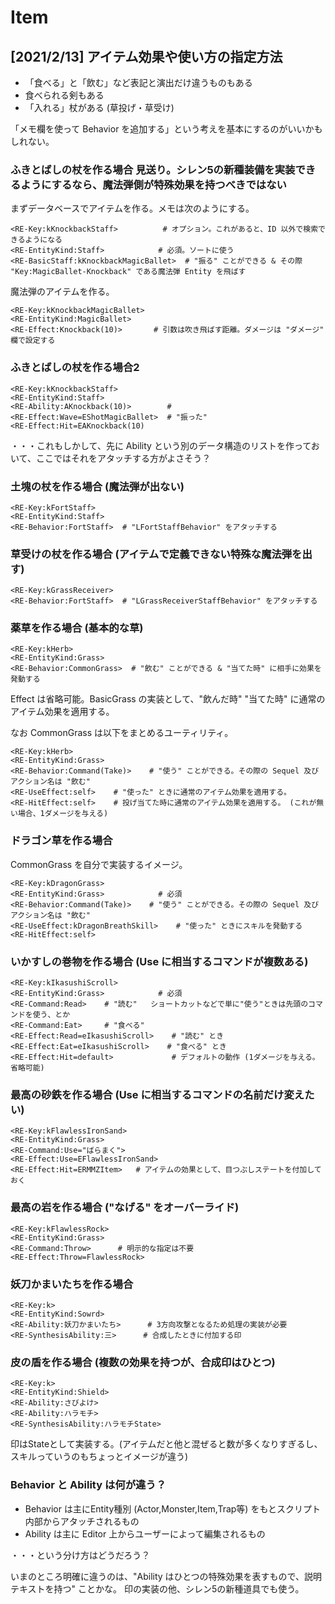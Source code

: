 Item
==========

[2021/2/13] アイテム効果や使い方の指定方法
----------

- 「食べる」と「飲む」など表記と演出だけ違うものもある
- 食べられる剣もある
- 「入れる」杖がある (草投げ・草受け)

「メモ欄を使って Behavior を追加する」という考えを基本にするのがいいかもしれない。



### ふきとばしの杖を作る場合 **見送り。シレン5の新種装備を実装できるようにするなら、魔法弾側が特殊効果を持つべきではない**

まずデータベースでアイテムを作る。メモは次のようにする。

```
<RE-Key:kKnockbackStaff>          # オプション。これがあると、ID 以外で検索できるようになる
<RE-EntityKind:Staff>            # 必須。ソートに使う
<RE-BasicStaff:kKnockbackMagicBallet>  # "振る" ことができる & その際 "Key:MagicBallet-Knockback" である魔法弾 Entity を飛ばす
```

魔法弾のアイテムを作る。

```
<RE-Key:kKnockbackMagicBallet>
<RE-EntityKind:MagicBallet>
<RE-Effect:Knockback(10)>       # 引数は吹き飛ばす距離。ダメージは "ダメージ" 欄で設定する
```

### ふきとばしの杖を作る場合2

```
<RE-Key:kKnockbackStaff>
<RE-EntityKind:Staff>
<RE-Ability:AKnockback(10)>        # 
<RE-Effect:Wave=EShotMagicBallet>  # "振った"
<RE-Effect:Hit=EAKnockback(10)
```

・・・これもしかして、先に Ability という別のデータ構造のリストを作っておいて、ここではそれをアタッチする方がよさそう？

### 土塊の杖を作る場合 (魔法弾が出ない)

```
<RE-Key:kFortStaff>
<RE-EntityKind:Staff>
<RE-Behavior:FortStaff>  # "LFortStaffBehavior" をアタッチする
```

### 草受けの杖を作る場合 (アイテムで定義できない特殊な魔法弾を出す)

```
<RE-Key:kGrassReceiver>
<RE-Behavior:FortStaff>  # "LGrassReceiverStaffBehavior" をアタッチする
```

### 薬草を作る場合 (基本的な草)

```
<RE-Key:kHerb>
<RE-EntityKind:Grass>
<RE-Behavior:CommonGrass>  # "飲む" ことができる & "当てた時" に相手に効果を発動する
```

Effect は省略可能。BasicGrass の実装として、"飲んだ時" "当てた時" に通常のアイテム効果を適用する。

なお CommonGrass は以下をまとめるユーティリティ。

```
<RE-Key:kHerb>
<RE-EntityKind:Grass>
<RE-Behavior:Command(Take)>    # "使う" ことができる。その際の Sequel 及びアクション名は "飲む"
<RE-UseEffect:self>    # "使った" ときに通常のアイテム効果を適用する。
<RE-HitEffect:self>    # 投げ当てた時に通常のアイテム効果を適用する。 (これが無い場合、1ダメージを与える)
```

### ドラゴン草を作る場合

CommonGrass を自分で実装するイメージ。

```
<RE-Key:kDragonGrass>
<RE-EntityKind:Grass>            # 必須
<RE-Behavior:Command(Take)>    # "使う" ことができる。その際の Sequel 及びアクション名は "飲む"
<RE-UseEffect:kDragonBreathSkill>    # "使った" ときにスキルを発動する
<RE-HitEffect:self>
```


### いかすしの巻物を作る場合 (Use に相当するコマンドが複数ある)

```
<RE-Key:kIkasushiScroll>
<RE-EntityKind:Grass>            # 必須
<RE-Command:Read>    # "読む"   ショートカットなどで単に"使う"ときは先頭のコマンドを使う、とか
<RE-Command:Eat>     # "食べる"
<RE-Effect:Read=eIkasushiScroll>    # "読む" とき
<RE-Effect:Eat=eIkasushiScroll>    # "食べる" とき
<RE-Effect:Hit=default>             # デフォルトの動作 (1ダメージを与える。省略可能)
```


### 最高の砂鉄を作る場合 (Use に相当するコマンドの名前だけ変えたい)

```
<RE-Key:kFlawlessIronSand>
<RE-EntityKind:Grass>
<RE-Command:Use="ばらまく">
<RE-Effect:Use=EFlawlessIronSand>
<RE-Effect:Hit=ERMMZItem>   # アイテムの効果として、目つぶしステートを付加しておく
```


### 最高の岩を作る場合 ("なげる" をオーバーライド)

```
<RE-Key:kFlawlessRock>
<RE-EntityKind:Grass>
<RE-Command:Throw>      # 明示的な指定は不要
<RE-Effect:Throw=FlawlessRock>
```


### 妖刀かまいたちを作る場合

```
<RE-Key:k>
<RE-EntityKind:Sowrd>
<RE-Ability:妖刀かまいたち>      # 3方向攻撃となるため処理の実装が必要
<RE-SynthesisAbility:三>      # 合成したときに付加する印
```

### 皮の盾を作る場合 (複数の効果を持つが、合成印はひとつ)

```
<RE-Key:k>
<RE-EntityKind:Shield>
<RE-Ability:さびよけ>
<RE-Ability:ハラモチ>
<RE-SynthesisAbility:ハラモチState>
```

印はStateとして実装する。(アイテムだと他と混ぜると数が多くなりすぎるし、スキルっていうのもちょっとイメージが違う)

### Behavior と Ability は何が違う？

- Behavior は主にEntity種別 (Actor,Monster,Item,Trap等) をもとスクリプト内部からアタッチされるもの
- Ability は主に Editor 上からユーザーによって編集されるもの

・・・という分け方はどうだろう？

いまのところ明確に違うのは、"Ability はひとつの特殊効果を表すもので、説明テキストを持つ" ことかな。
印の実装の他、シレン5の新種道具でも使う。



